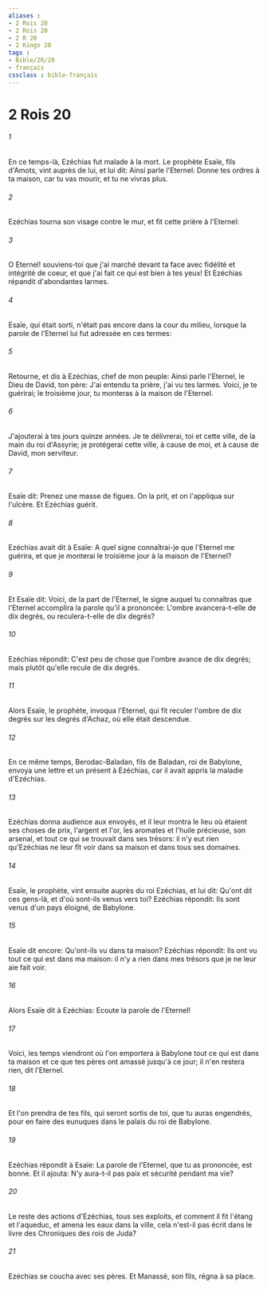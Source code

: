 ```yaml
---
aliases : 
- 2 Rois 20
- 2 Rois 20
- 2 R 20
- 2 Kings 20
tags : 
- Bible/2R/20
- français
cssclass : bible-français
---
```


# 2 Rois 20

###### 1
En ce temps-là, Ezéchias fut malade à la mort. Le prophète Esaïe, fils d'Amots, vint auprès de lui, et lui dit: Ainsi parle l'Eternel: Donne tes ordres à ta maison, car tu vas mourir, et tu ne vivras plus.
###### 2
Ezéchias tourna son visage contre le mur, et fit cette prière à l'Eternel:
###### 3
O Eternel! souviens-toi que j'ai marché devant ta face avec fidélité et intégrité de coeur, et que j'ai fait ce qui est bien à tes yeux! Et Ezéchias répandit d'abondantes larmes.
###### 4
Esaïe, qui était sorti, n'était pas encore dans la cour du milieu, lorsque la parole de l'Eternel lui fut adressée en ces termes:
###### 5
Retourne, et dis à Ezéchias, chef de mon peuple: Ainsi parle l'Eternel, le Dieu de David, ton père: J'ai entendu ta prière, j'ai vu tes larmes. Voici, je te guérirai; le troisième jour, tu monteras à la maison de l'Eternel.
###### 6
J'ajouterai à tes jours quinze années. Je te délivrerai, toi et cette ville, de la main du roi d'Assyrie; je protégerai cette ville, à cause de moi, et à cause de David, mon serviteur.
###### 7
Esaïe dit: Prenez une masse de figues. On la prit, et on l'appliqua sur l'ulcère. Et Ezéchias guérit.
###### 8
Ezéchias avait dit à Esaïe: A quel signe connaîtrai-je que l'Eternel me guérira, et que je monterai le troisième jour à la maison de l'Eternel?
###### 9
Et Esaïe dit: Voici, de la part de l'Eternel, le signe auquel tu connaîtras que l'Eternel accomplira la parole qu'il a prononcée: L'ombre avancera-t-elle de dix degrés, ou reculera-t-elle de dix degrés?
###### 10
Ezéchias répondit: C'est peu de chose que l'ombre avance de dix degrés; mais plutôt qu'elle recule de dix degrés.
###### 11
Alors Esaïe, le prophète, invoqua l'Eternel, qui fit reculer l'ombre de dix degrés sur les degrés d'Achaz, où elle était descendue.
###### 12
En ce même temps, Berodac-Baladan, fils de Baladan, roi de Babylone, envoya une lettre et un présent à Ezéchias, car il avait appris la maladie d'Ezéchias.
###### 13
Ezéchias donna audience aux envoyés, et il leur montra le lieu où étaient ses choses de prix, l'argent et l'or, les aromates et l'huile précieuse, son arsenal, et tout ce qui se trouvait dans ses trésors: il n'y eut rien qu'Ezéchias ne leur fît voir dans sa maison et dans tous ses domaines.
###### 14
Esaïe, le prophète, vint ensuite auprès du roi Ezéchias, et lui dit: Qu'ont dit ces gens-là, et d'où sont-ils venus vers toi? Ezéchias répondit: Ils sont venus d'un pays éloigné, de Babylone.
###### 15
Esaïe dit encore: Qu'ont-ils vu dans ta maison? Ezéchias répondit: Ils ont vu tout ce qui est dans ma maison: il n'y a rien dans mes trésors que je ne leur aie fait voir.
###### 16
Alors Esaïe dit à Ezéchias: Ecoute la parole de l'Eternel!
###### 17
Voici, les temps viendront où l'on emportera à Babylone tout ce qui est dans ta maison et ce que tes pères ont amassé jusqu'à ce jour; il n'en restera rien, dit l'Eternel.
###### 18
Et l'on prendra de tes fils, qui seront sortis de toi, que tu auras engendrés, pour en faire des eunuques dans le palais du roi de Babylone.
###### 19
Ezéchias répondit à Esaïe: La parole de l'Eternel, que tu as prononcée, est bonne. Et il ajouta: N'y aura-t-il pas paix et sécurité pendant ma vie?
###### 20
Le reste des actions d'Ezéchias, tous ses exploits, et comment il fit l'étang et l'aqueduc, et amena les eaux dans la ville, cela n'est-il pas écrit dans le livre des Chroniques des rois de Juda?
###### 21
Ezéchias se coucha avec ses pères. Et Manassé, son fils, régna à sa place.
